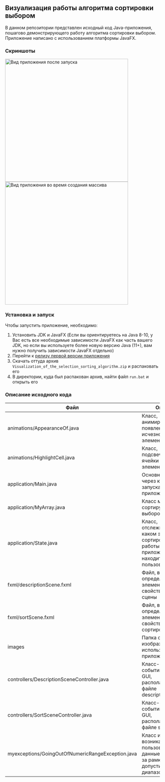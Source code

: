 ## Визуализация работы алгоритма сортировки выбором

В данном репозитории представлен исходный код Java-приложения, пошагово демонстрирующего работу алгоритма сортировки
выбором. Приложение написано с использованием платформы JavaFX.

### Скриншоты

<div>
<img src="https://user-images.githubusercontent.com/49313203/119182647-3d30f480-ba84-11eb-93bd-105f01d2187d.png" width="400" alt="Вид приложения после запуска">
<img src="https://user-images.githubusercontent.com/49313203/119185210-8f274980-ba87-11eb-8a9e-87c1798edf11.png" width="400" alt="Вид приложения во время создания массива">
</div>

### Установка и запуск

Чтобы запустить приложение, необходимо:

1) Установить JDK и JavaFX (Если вы ориентируетесь на Java 8-10, у Вас есть все необходимые зависимости JavaFX как часть
   вашего JDK, но если вы используете более новую версию Java (11+), вам нужно получить зависимости JavaFX отдельно)
2) Перейти к [релизу первой версии приложения](https://github.com/tmrrwnxtsn/term-paper-in-algorithms/releases/tag/v1.0)
3) Скачать оттуда архив `Visualization_of_the_selection_sorting_algorithm.zip` и распаковать его
4) В директории, куда был распакован архив, найти файл `run.bat` и открыть его

### Описание исходного кода

| Файл | Описание |
|----|----|
| animations/AppearanceOf.java | Класс, анимирующий появление (или исчезновение) элементов GUI |
| animations/HighlightCell.java | Класс, подсвечивающий ячейки с элементами массива |
| application/Main.java | Основной класс, через который запускается приложение |
| application/MyArray.java | Класс массива, сортируемого выбором |
| application/State.java | Класс, отслеживающий, на каком этапе сортировки (или работы с приложением) находится пользователь |
| fxml/descriptionScene.fxml | Файл, в котором определены все элементы и их свойства начальной сцены |
| fxml/sortScene.fxml | Файл, в котором определены все элементы и их свойства сцены с сортировкой |
| images | Папка с изображениями, используемыми в приложении |
| controllers/DescriptionSceneController.java | Класс-обработчик событий элементов GUI, располагающихся в файле descriptionScene.fxml |
| controllers/SortSceneController.java | Класс-обработчик событий элементов GUI, располагающихся в файле sortScene.fxml |
| myexceptions/GoingOutOfNumericRangeException.java | Класс исключения, возникающего, когда пользователь вводит данные, выходящие за рамки допустимого диапазона |
